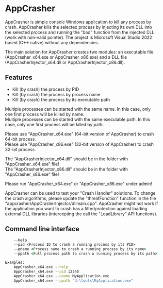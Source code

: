 # AppCrasher 

AppCrasher is simple console Windows application to kill any process by crash. AppCrasher kills the selected process by injecting its own DLL into the selected process and running the "bad" function from the injected DLL (work with non-valid pointer). The project is Microsoft Visual Studio 2022 based (C++ native) without any dependencies.

The main solution for AppCrasher creates two modules: an executable file (AppCrasher_x64.exe or AppCrasher_x86.exe) and a DLL file (AppCrasherInjector_x64.dll or AppCrasherInjector_x86.dll).

## Features
- Kill (by crash) the process by PID
- Kill (by crash) the process by process name
- Kill (by crash) the process by its executable path

Multiple processes can be started with the same name. In this case, only one first process will be killed by name.<br/>Multiple processes can be started with the same executable path. In this case, only one first process will be killed by path.

Please use "AppCrasher_x64.exe" (64-bit version of AppCrasher) to crash 64-bit process.<br/>
Please use "AppCrasher_x86.exe" (32-bit version of AppCrasher) to crash 32-bit process.

The "AppCrasherInjector_x64.dll" should be in the folder with "AppCrasher_x64.exe" file!<br/>
The "AppCrasherInjector_x86.dll" should be in the folder with "AppCrasher_x86.exe" file!

Please run "AppCrasher_x64.exe" or "AppCrasher_x86.exe" under admin!

AppCrasher can be used to test your "Crash Handler" solutions. To change the crash algorithms, please update the "threafFunction" function in the file "appcrasher/AppCrasherInjector/dllmain.cpp". AppCrasher might not work if the application you want to crash has a filter/protection against loading external DLL libraries (intercepting the call the "LoadLibrary" API functions).

## Command line interface
```cmd
    --help
    --pid <Process ID to crash a running process by its PID>
    --pname <Process name to crash a running process by its name>
    --ppath <Full process path to crash a running process by its path>

Examples:
    AppCrasher_x64.exe --help
    AppCrasher_x64.exe --pid 12345
    AppCrasher_x64.exe --pname MyApplication.exe
    AppCrasher_x64.exe --ppath "d:\tools\MyApplication.exe"
```
